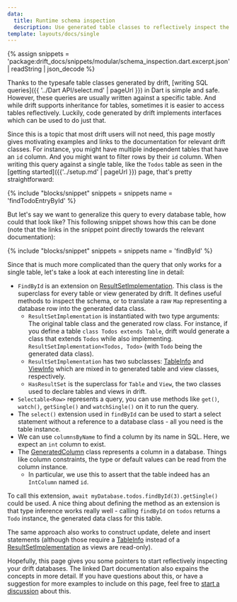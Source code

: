 ```yaml
---
data:
  title: Runtime schema inspection
  description: Use generated table classes to reflectively inspect the schema of your database.
template: layouts/docs/single
---
```


{% assign snippets = 'package:drift_docs/snippets/modular/schema_inspection.dart.excerpt.json' | readString | json_decode %}

Thanks to the typesafe table classes generated by drift, [writing SQL queries]({{ '../Dart API/select.md' | pageUrl }}) in Dart
is simple and safe.
However, these queries are usually written against a specific table. And while drift supports inheritance for tables, sometimes it is easier
to access tables reflectively. Luckily, code generated by drift implements interfaces which can be used to do just that.

Since this is a topic that most drift users will not need, this page mostly gives motivating examples and links to the documentation for relevant
drift classes.
For instance, you might have multiple independent tables that have an `id` column. And you might want to filter rows by their `id` column.
When writing this query against a single table, like the `Todos` table as seen in the [getting started]({{'../setup.md' | pageUrl }}) page,
that's pretty straightforward:

{% include "blocks/snippet" snippets = snippets name = 'findTodoEntryById' %}

But let's say we want to generalize this query to every database table, how could that look like?
This following snippet shows how this can be done (note that the links in the snippet point directly towards the relevant documentation):

{% include "blocks/snippet" snippets = snippets name = 'findById' %}

Since that is much more complicated than the query that only works for a single table, let's take a look at each interesting line in detail:

 - `FindById` is an extension on [ResultSetImplementation]. This class is the superclass for every table or view generated by drift.
   It defines useful methods to inspect the schema, or to translate a raw `Map` representing a database row into the generated data class.
   - `ResultSetImplementation` is instantiated with two type arguments: The original table class and the generated row class.
    For instance, if you define a table `class Todos extends Table`, drift would generate a class that extends `Todos` while also implementing.
    `ResultSetImplementation<Todos, Todo>` (with `Todo` being the generated data class).
   - `ResultSetImplementation` has two subclasses: [TableInfo] and [ViewInfo] which are mixed in to generated table and view classes, respectively.
   - `HasResultSet` is the superclass for `Table` and `View`, the two classes used to declare tables and views in drift.
- `Selectable<Row>` represents a query, you can use methods like `get()`, `watch()`, `getSingle()` and `watchSingle()` on it to run the query.
- The `select()` extension used in `findById` can be used to start a select statement without a reference to a database class - all you need is
  the table instance.
- We can use `columnsByName` to find a column by its name in SQL. Here, we expect an `int` column to exist.
- The [GeneratedColumn] class represents a column in a database. Things like column constraints, the type or default values can be read from the
  column instance.
  - In particular, we use this to assert that the table indeed has an `IntColumn` named `id`.

To call this extension, `await myDatabase.todos.findById(3).getSingle()` could be used.
A nice thing about defining the method as an extension is that type inference works really well - calling `findById` on `todos`
returns a `Todo` instance, the generated data class for this table.

The same approach also works to construct update, delete and insert statements (although those require a [TableInfo] instead of a [ResultSetImplementation]
as views are read-only).

Hopefully, this page gives you some pointers to start reflectively inspecting your drift databases.
The linked Dart documentation also expains the concepts in more detail.
If you have questions about this, or have a suggestion for more examples to include on this page, feel free to [start a discussion](https://github.com/simolus3/drift/discussions/new?category=q-a) about this.

[ResultSetImplementation]: https://drift.simonbinder.eu/api/drift/resultsetimplementation-class
[TableInfo]: https://drift.simonbinder.eu/api/drift/tableinfo-mixin
[ViewInfo]: https://drift.simonbinder.eu/api/drift/viewinfo-class
[GeneratedColumn]: https://drift.simonbinder.eu/api/drift/generatedcolumn-class